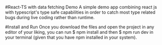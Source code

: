 #React-TS with data fetching Demo
A simple demo app combining react js with typescript's type safe capabilities in order to catch most type related bugs during live coding rather than runtime.

#Install and Run
Once you download the files and open the project in any editor of your liking, you can run
$ npm install 
and then 
$ npm run dev
in your terminal (given that you have npm installed in your system).
